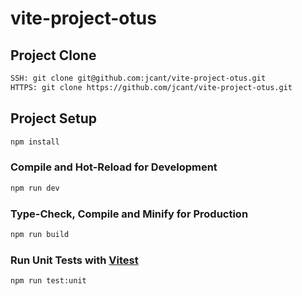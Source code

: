 # vite-project-otus

## Project Clone

```sh
SSH: git clone git@github.com:jcant/vite-project-otus.git
HTTPS: git clone https://github.com/jcant/vite-project-otus.git
```

## Project Setup

```sh
npm install
```

### Compile and Hot-Reload for Development

```sh
npm run dev
```

### Type-Check, Compile and Minify for Production

```sh
npm run build
```

### Run Unit Tests with [Vitest](https://vitest.dev/)

```sh
npm run test:unit
```
